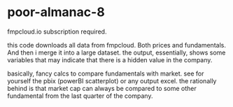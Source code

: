 # poor-almanac-8

fmpcloud.io subscription required.

this code downloads all data from fmpcloud. Both prices and fundamentals. 
And then i merge it into a large dataset.
the output, essentially, shows some variables that may indicate that there is a hidden value in the company.

basically, fancy calcs to compare fundamentals with market. see for yourself the pbix (powerBI scatterplot) or any output excel.
the rationally behind is that market cap can always be compared to some other fundamental from the last quarter of the company. 
